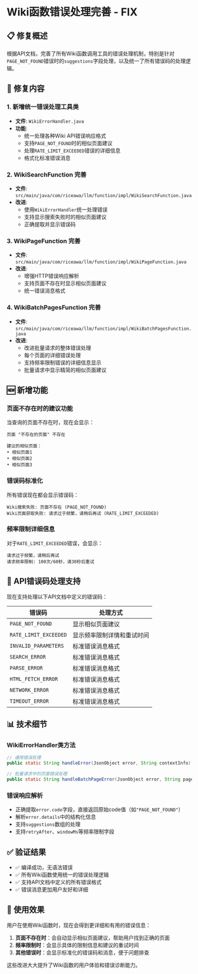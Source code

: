 # Wiki函数错误处理完善 - FIX

## 📋 修复概述

根据API文档，完善了所有Wiki函数调用工具的错误处理机制，特别是针对`PAGE_NOT_FOUND`错误时的`suggestions`字段处理，以及统一了所有错误码的处理逻辑。

## 🔧 修复内容

### 1. 新增统一错误处理工具类
- **文件**: `WikiErrorHandler.java`
- **功能**: 
  - 统一处理各种Wiki API错误响应格式
  - 支持`PAGE_NOT_FOUND`时的相似页面建议
  - 处理`RATE_LIMIT_EXCEEDED`错误的详细信息
  - 格式化标准错误消息

### 2. WikiSearchFunction 完善
- **文件**: `src/main/java/com/riceawa/llm/function/impl/WikiSearchFunction.java`
- **改进**:
  - 使用`WikiErrorHandler`统一处理错误
  - 支持显示搜索失败时的相似页面建议
  - 正确提取并显示错误码

### 3. WikiPageFunction 完善  
- **文件**: `src/main/java/com/riceawa/llm/function/impl/WikiPageFunction.java`
- **改进**:
  - 增强HTTP错误响应解析
  - 支持页面不存在时显示相似页面建议
  - 统一错误消息格式

### 4. WikiBatchPagesFunction 完善
- **文件**: `src/main/java/com/riceawa/llm/function/impl/WikiBatchPagesFunction.java`
- **改进**:
  - 改进批量请求的整体错误处理
  - 每个页面的详细错误处理
  - 支持频率限制错误的详细信息显示
  - 批量请求中显示精简的相似页面建议

## 🆕 新增功能

### 页面不存在时的建议功能
当查询的页面不存在时，现在会显示：
```
页面 "不存在的页面" 不存在

建议的相似页面：
• 相似页面1
• 相似页面2
• 相似页面3
```

### 错误码标准化
所有错误现在都会显示错误码：
```
Wiki搜索失败: 页面不存在 (PAGE_NOT_FOUND)  
Wiki页面获取失败: 请求过于频繁，请稍后再试 (RATE_LIMIT_EXCEEDED)
```

### 频率限制详细信息
对于`RATE_LIMIT_EXCEEDED`错误，会显示：
```
请求过于频繁，请稍后再试
请求频率限制: 100次/60秒，请30秒后重试
```

## 🔄 API错误码处理支持

现在支持处理以下API文档中定义的错误码：

| 错误码 | 处理方式 |
|--------|----------|
| `PAGE_NOT_FOUND` | 显示相似页面建议 |
| `RATE_LIMIT_EXCEEDED` | 显示频率限制详情和重试时间 |
| `INVALID_PARAMETERS` | 标准错误消息格式 |
| `SEARCH_ERROR` | 标准错误消息格式 |
| `PARSE_ERROR` | 标准错误消息格式 |
| `HTML_FETCH_ERROR` | 标准错误消息格式 |
| `NETWORK_ERROR` | 标准错误消息格式 |
| `TIMEOUT_ERROR` | 标准错误消息格式 |

## 📊 技术细节

### WikiErrorHandler类方法

```java
// 通用错误处理
public static String handleError(JsonObject error, String contextInfo)

// 批量请求中的页面错误处理
public static String handleBatchPageError(JsonObject error, String pageName, int maxSuggestions)
```

### 错误响应解析
- 正确提取`error.code`字段，直接返回原始code值（如`"PAGE_NOT_FOUND"`）
- 解析`error.details`中的结构化信息
- 支持`suggestions`数组的处理
- 支持`retryAfter`、`windowMs`等频率限制字段

## ✅ 验证结果

- ✅ 编译成功，无语法错误
- ✅ 所有Wiki函数使用统一的错误处理逻辑
- ✅ 支持API文档中定义的所有错误格式
- ✅ 错误消息更加用户友好和详细

## 🎯 使用效果

用户在使用Wiki函数时，现在会得到更详细和有用的错误信息：

1. **页面不存在时**：会自动显示相似页面建议，帮助用户找到正确的页面
2. **频率限制时**：会显示具体的限制信息和建议的重试时间
3. **其他错误时**：会显示标准化的错误码和消息，便于问题排查

这些改进大大提升了Wiki函数的用户体验和错误诊断能力。